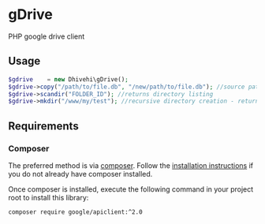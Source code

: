 # gDrive
PHP google drive client

## Usage
```php
$gdrive    = new Dhivehi\gDrive();
$gdrive->copy("/path/to/file.db", "/new/path/to/file.db"); //source path, dest path - returns FILE_ID on success
$gdrive->scandir("FOLDER_ID"); //returns directory listing
$gdrive->mkdir("/www/my/test"); //recursive directory creation - returns FOLDER_ID on success
```


## Requirements

### Composer

The preferred method is via [composer](https://getcomposer.org). Follow the
[installation instructions](https://getcomposer.org/doc/00-intro.md) if you do not already have
composer installed.

Once composer is installed, execute the following command in your project root to install this library:

```sh
composer require google/apiclient:^2.0
```
